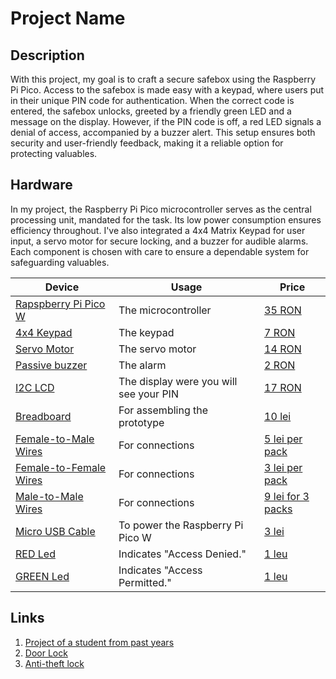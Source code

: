 # Project Name

## Description

With this project, my goal is to craft a secure safebox using the Raspberry Pi Pico. Access to the safebox is made easy with a keypad, where users put in their unique PIN code for authentication. When the correct code is entered, the safebox unlocks, greeted by a friendly green LED and a message on the display. However, if the PIN code is off, a red LED signals a denial of access, accompanied by a buzzer alert. This setup ensures both security and user-friendly feedback, making it a reliable option for protecting valuables.

## Hardware

In my project, the Raspberry Pi Pico microcontroller serves as the central processing unit, mandated for the task. Its low power consumption ensures efficiency throughout. I've also integrated a 4x4 Matrix Keypad for user input, a servo motor for secure locking, and a buzzer for audible alarms. Each component is chosen with care to ensure a dependable system for safeguarding valuables.

| Device | Usage | Price |
|--------|--------|-------|
| [Rapspberry Pi Pico W](https://www.raspberrypi.com/documentation/microcontrollers/raspberry-pi-pico.html) | The microcontroller | [35 RON](https://www.optimusdigital.ro/en/raspberry-pi-boards/12394-raspberry-pi-pico-w.html) |
| [4x4 Keypad](https://cdn.sparkfun.com/assets/f/f/a/5/0/DS-16038.pdf) | The keypad | [7 RON](https://www.optimusdigital.ro/en/touch-sensors/470-4x4-matrix-keyboard-with-female-pin-connector.html) |
| [Servo Motor](http://www.ee.ic.ac.uk/pcheung/teaching/DE1_EE/stores/sg90_datasheet.pdf) | The servo motor | [14 RON](https://www.optimusdigital.ro/en/servomotors/26-sg90-micro-servo-motor.html?search_query=servo+motor&results=196) |
| [Passive buzzer](https://components101.com/sites/default/files/component_datasheet/Buzzer%20Datasheet.pdf) | The alarm | [2 RON](https://www.optimusdigital.ro/en/buzzers/634-5v-passive-buzzer.html) |
| [I2C LCD](https://www.handsontec.com/dataspecs/module/I2C_1602_LCD.pdf) | The display were you will see your PIN | [17 RON](https://www.optimusdigital.ro/en/lcds/2894-1602-lcd-with-i2c-interface-and-blue-backlight.html) |
| [Breadboard](https://www.optimusdigital.ro/en/breadboards/8-breadboard-hq-830-points.html) | For assembling the prototype | [10 lei](https://www.optimusdigital.ro/en/breadboards/8-breadboard-hq-830-points.html) |
| [Female-to-Male Wires](https://ardushop.ro/ro/electronica/23-40-x-dupont-cables-female-male-10cm.html?search_query=fire&results=203) | For connections | [5 lei per pack](https://ardushop.ro/ro/electronica/23-40-x-dupont-cables-female-male-10cm.html?search_query=fire&results=203) |
| [Female-to-Female Wires](https://www.optimusdigital.ro/en/wires-with-connectors/880-fire-colorate-mama-mama-10p-10-cm.html?search_query=wires&results=565) | For connections | [3 lei per pack](https://www.optimusdigital.ro/en/wires-with-connectors/880-fire-colorate-mama-mama-10p-10-cm.html?search_query=wires&results=565) |
| [Male-to-Male Wires](https://www.optimusdigital.ro/en/wires-with-connectors/885-wires-male-male-10p-10cm.html?search_query=wires&results=565) | For connections | [9 lei for 3 packs](https://www.optimusdigital.ro/en/wires-with-connectors/885-wires-male-male-10p-10cm.html?search_query=wires&results=565) |
| [Micro USB Cable](https://www.optimusdigital.ro/en/usb-cables/4576-cablu-albastru-micro-usb.html?search_query=usb+to+micro+usb&results=516) | To power the Raspberry Pi Pico W | [3 lei](https://www.optimusdigital.ro/en/usb-cables/4576-cablu-albastru-micro-usb.html?search_query=usb+to+micro+usb&results=516) |
| [RED Led](https://www.farnell.com/datasheets/1498852.pdf) | Indicates "Access Denied."  | [1 leu](https://www.optimusdigital.ro/en/leds/29-5-mm-red-led-with-difused-lens.html?search_query=led&results=2179) |
| [GREEN Led](https://www.farnell.com/datasheets/1498852.pdf) | Indicates "Access Permitted." | [1 leu](https://www.optimusdigital.ro/en/leds/697-led-verde-de-3-mm-cu-lentile-difuze.html) |

## Links



1. [Project of a student from past years](https://ocw.cs.pub.ro/courses/pm/prj2022/arosca/rfid-lock)
2. [Door Lock](https://www.youtube.com/watch?v=kGyQS3B1IwU&t=19s&ab_channel=SriTuHobby)
3. [Anti-theft lock](https://www.youtube.com/watch?v=Jg0W165iHYk&t=32s&ab_channel=svsembedded)

